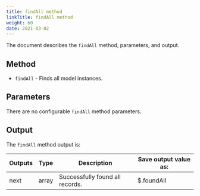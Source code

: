 ```yaml
---
title: findAll method
linkTitle: findAll method
weight: 60
date: 2021-03-02
---
```


The document describes the `findAll` method, parameters, and output.

## Method

* `findAll` - Finds all model instances.

## Parameters

There are no configurable `findAll` method parameters.

## Output

The `findAll` method output is:

| Outputs | Type | Description | Save output value as: |
| --- | --- | --- | --- |
| next | array | Successfully found all records. | $.foundAll |
